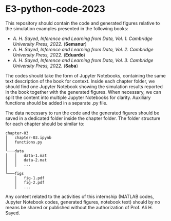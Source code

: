 # E3-python-code-2023

This repository should contain the code and generated figures relative to the simulation examples presented in the following books:

- *A. H. Sayed, Inference and Learning from Data, Vol. 1. Cambridge University Press, 2022.* (**Semanur**)
- *A. H. Sayed, Inference and Learning from Data, Vol. 2. Cambridge University Press, 2022.* (**Eduardo**)
- *A. H. Sayed, Inference and Learning from Data, Vol. 3. Cambridge University Press, 2022.* (**Saba**)

The codes should take the form of Jupyter Notebooks, containing the same text description of the book for context. Inside each chapter folder, we should find one Jupyter Notebook showing the simulation results reported in the book together with the generated figures. When necessary, we can split the content into multiple Jupyter Notebooks for clarity. Auxiliary functions should be added in a separate .py file.

The data necessary to run the code and the generated figures should be saved in a dedicated folder inside the chapter folder. The folder structure for each chapter should be similar to:
```
chapter-03
│   chapter-03.ipynb
│   functions.py
│
└───data
│   │   data-1.mat
│   │   data-2.mat
│   │   ...
│   
└───figs
    │   fig-1.pdf
    │   fig-2.pdf
    │   ...

```

Any content related to the activities of this internship (MATLAB codes, Jupyter Notebook codes, generated figures, notebook text) should by no means be shared or published without the authorization of Prof. Ali H. Sayed.
